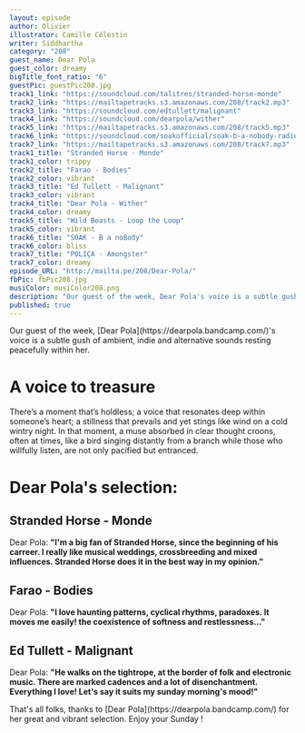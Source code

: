 ```yaml
---
layout: episode
author: Olivier
illustrator: Camille Célestin
writer: Siddhartha
category: "208"
guest_name: Dear Pola
guest_color: dreamy
bigTitle_font_ratio: "6"
guestPic: guestPic208.jpg
track1_link: "https://soundcloud.com/talitres/stranded-horse-monde"
track2_link: "https://mailtapetracks.s3.amazonaws.com/208/track2.mp3"
track3_link: "https://soundcloud.com/edtullett/malignant"
track4_link: "https://soundcloud.com/dearpola/wither"
track5_link: "https://mailtapetracks.s3.amazonaws.com/208/track5.mp3"
track6_link: "https://soundcloud.com/soakofficial/soak-b-a-nobody-radio-edit"
track7_link: "https://mailtapetracks.s3.amazonaws.com/208/track7.mp3"
track1_title: "Stranded Horse - Monde"
track1_color: trippy
track2_title: "Farao - Bodies"
track2_color: vibrant
track3_title: "Ed Tullett - Malignant"
track3_color: vibrant
track4_title: "Dear Pola - Wither"
track4_color: dreamy
track5_title: "Wild Beasts - Loop the Loop"
track5_color: vibrant
track6_title: "SOAK - B a noBody"
track6_color: bliss
track7_title: "POLIÇA - Amongster"
track7_color: dreamy
episode_URL: "http://mailta.pe/208/Dear-Pola/"
fbPic: fbPic208.jpg
musiColor: musiColor208.png
description: "Our guest of the week, Dear Pola's voice is a subtle gush of ambient, indie and alternative sounds resting peacefully within her. "
published: true
---
```


<p id="introduction">Our guest of the week, [Dear Pola](https://dearpola.bandcamp.com/)'s voice is a subtle gush of ambient, indie and alternative sounds resting peacefully within her. </p>

# A voice to treasure

There’s a moment that’s holdless; a voice that resonates deep within someone’s heart; a stillness that prevails and yet stings like wind on a cold wintry night. In that moment, a muse absorbed in clear thought croons, often at times, like a bird singing distantly from a branch while those who willfully listen, are not only pacified but entranced. 
 
# Dear Pola's selection:

## Stranded Horse - Monde

Dear Pola: **"**I'm a big fan of Stranded Horse, since the beginning of his carreer. I really like musical weddings, crossbreeding and mixed influences. Stranded Horse does it in the best way in my opinion.**"**

## Farao - Bodies

Dear Pola: **"**I love haunting patterns, cyclical rhythms, paradoxes. It moves me easily! the coexistence of softness and restlessness...**"**

## Ed Tullett - Malignant

Dear Pola: **"**He walks on the tightrope, at the border of folk and electronic music. There are marked cadences and a lot of disenchantment. Everything I love! Let's say it suits my sunday morning's mood!**"**


<p id="outroduction">
That's all folks, thanks to [Dear Pola](https://dearpola.bandcamp.com/) for her great and vibrant selection. Enjoy your Sunday !</p>
